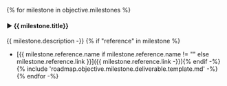 {% for milestone in objective.milestones %}
#### **▶ {{ milestone.title}}**
{{ milestone.description -}}
{% if "reference" in milestone %}
- [{{ milestone.reference.name if milestone.reference.name != "" else milestone.reference.link }}]({{ milestone.reference.link -}}){% endif -%}
{% include 'roadmap.objective.milestone.deliverable.template.md' -%}
{% endfor -%}